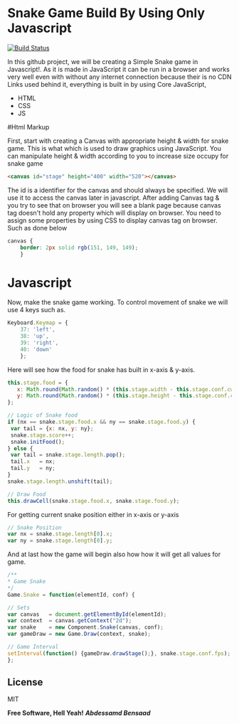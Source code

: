 # Snake Game Build By Using Only Javascript
[![Build Status](https://travis-ci.org/joemccann/dillinger.svg?branch=master)](https://travis-ci.org/joemccann/dillinger)

 In this github project, we will be creating a Simple Snake game in Javascript!. As it is made in JavaScript it can be run in a browser and works very well even with without any internet connection because their is no CDN Links used behind it, everything is built in by using Core JavaScript, 
  - HTML
  - CSS
  - JS


#Html Markup

First, start with creating a Canvas with appropriate height & width for snake game. This is what which is used to draw graphics using JavaScript. You can manipulate height & width according to you to increase size occupy for snake game

```html
<canvas id="stage" height="400" width="520"></canvas>
```
The id is a identifier for the canvas and should always be specified. We will use it to access the canvas later in javascript. After adding Canvas tag & you try to see that on browser you will see a blank page because canvas tag doesn't hold any property which will display on browser. You need to assign some properties by using CSS to display canvas tag on browser. Such as done below 

```css
canvas {
    border: 2px solid rgb(151, 149, 149);
    }
```

# Javascript

Now, make the snake game working. To control movement of snake we will use 4 keys such as. 
```javascript
Keyboard.Keymap = {
    37: 'left',
    38: 'up',
    39: 'right',
    40: 'down'
    };
```
 Here will see how the food for snake has built in x-axis & y-axis. 
 ```javascript
this.stage.food = {
    x: Math.round(Math.random() * (this.stage.width - this.stage.conf.cw) / this.stage.conf.cw), 
    y: Math.round(Math.random() * (this.stage.height - this.stage.conf.cw) / this.stage.conf.cw), 
};

// Logic of Snake food
if (nx == snake.stage.food.x && ny == snake.stage.food.y) {
  var tail = {x: nx, y: ny};
  snake.stage.score++;
  snake.initFood();
} else {
  var tail = snake.stage.length.pop();
  tail.x   = nx;
  tail.y   = ny;	
}
snake.stage.length.unshift(tail);

// Draw Food
this.drawCell(snake.stage.food.x, snake.stage.food.y);
 ```
 For getting current snake position either in x-axis or y-axis
```javascript
// Snake Position
var nx = snake.stage.length[0].x;
var ny = snake.stage.length[0].y;
```
And at last how the game will begin also how how it will get all values for game.
```javascript
/**
* Game Snake
*/
Game.Snake = function(elementId, conf) {

// Sets
var canvas   = document.getElementById(elementId);
var context  = canvas.getContext("2d");
var snake    = new Component.Snake(canvas, conf);
var gameDraw = new Game.Draw(context, snake);

// Game Interval
setInterval(function() {gameDraw.drawStage();}, snake.stage.conf.fps);
};
```
License
----

MIT


**Free Software, Hell Yeah!**
***Abdessamd Bensaad***
